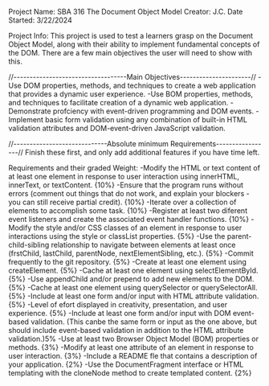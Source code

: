 Project Name: SBA 316 The Document Object Model
Creator: J.C.
Date Started: 3/22/2024

Project Info: This project is used to test a learners grasp on the Document Object Model, along with their ability to implement fundamental concepts of the DOM.  There are a few main objectives the user will need to show with this. 

//-----------------------------------Main Objectives----------------------//
   -Use DOM properties, methods, and techniques to create a web application that provides a
dynamic user experience.
   -Use BOM properties, methods, and techniques to facilitate creation of a dynamic web
application.
   -Demonstrate profciency with event-driven programming and DOM events.
   -Implement basic form validation using any combination of built-in HTML validation attributes
and DOM-event-driven JavaScript validation.

//-----------------------------Absolute minimum Requirements-----------------//
Finish these first, and only add additional features if you have time left.

Requirements and their graded Weight:
    -Modify the HTML or text content of at least one element in response to user interaction using innerHTML, innerText, or textContent. {10%}
    -Ensure that the program runs without errors (comment out things that do not work, and explain your blockers - you can still receive partial credit).  {10%}
    -Iterate over a collection of elements to accomplish some task. {10%}
    -Register at least two diferent event listeners and create the associated event handler functions. {10%}
    -Modify the style and/or CSS classes of an element in response to user interactions using the style or classList properties. {5%}
    -Use the parent-child-sibling relationship to navigate between elements at least once (frstChild, lastChild, parentNode, nextElementSibling, etc.).  {5%}
    -Commit frequently to the git repository. {5%}
    -Create at least one element using createElement. {5%}
    -Cache at least one element using selectElementById. {5%}
    -Use appendChild and/or prepend to add new elements to the DOM. {5%}
    -Cache at least one element using querySelector or querySelectorAll. {5%}
    -Include at least one form and/or input with HTML attribute validation. {5%}
    -Level of efort displayed in creativity, presentation, and user experience. {5%}
    -Include at least one form and/or input with DOM event-based validation. (This canbe the same form or input as the one above, but should include event-based validation in addition to the HTML attribute validation.)5%
    -Use at least two Browser Object Model (BOM) properties or methods. {3%}
    -Modify at least one attribute of an element in response to user interaction. {3%}
    -Include a README fle that contains a description of your application. {2%}
    -Use the DocumentFragment interface or HTML templating with the cloneNode method to create templated content. {2%}